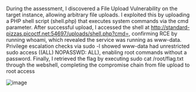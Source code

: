 During the assessment, I discovered a File Upload Vulnerability on the target instance, allowing arbitrary file uploads. I exploited this by uploading a PHP shell script (shell.php) that executes system commands via the cmd parameter. After successful upload, I accessed the shell at http://standard-pizzas.picoctf.net:54697/uploads/shell.php?cmd=, confirming RCE by running whoami, which revealed the service was running as www-data. Privilege escalation checks via sudo -l showed www-data had unrestricted sudo access ((ALL) NOPASSWD: ALL), enabling root commands without a password. Finally, I retrieved the flag by executing sudo cat /root/flag.txt through the webshell, completing the compromise chain from file upload to root access


![image](https://github.com/user-attachments/assets/80035d73-6476-471a-8a80-45dff321fa96)
